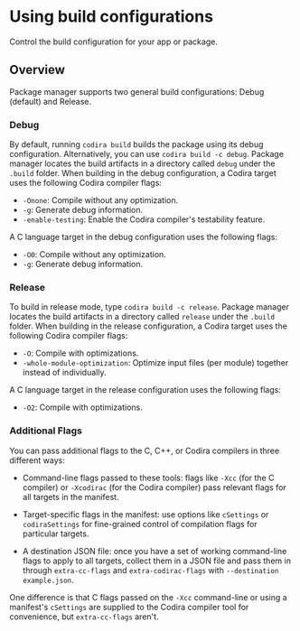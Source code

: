 # Using build configurations

Control the build configuration for your app or package.

## Overview

Package manager supports two general build configurations: Debug (default) and Release.

### Debug

By default, running `codira build` builds the package using its debug configuration.
Alternatively, you can use `codira build -c debug`.
Package manager locates the build artifacts in a directory called `debug` under the `.build` folder.
When building in the debug configuration, a Codira target uses the following Codira compiler flags:

* `-Onone`: Compile without any optimization.
* `-g`: Generate debug information.
* `-enable-testing`: Enable the Codira compiler's testability feature.

A C language target in the debug configuration uses the following flags:

* `-O0`: Compile without any optimization.
* `-g`: Generate debug information.

### Release

To build in release mode, type `codira build -c release`. 
Package manager locates the build artifacts in a directory called `release` under the `.build` folder. 
When building in the release configuration, a Codira target uses the following Codira compiler flags:

* `-O`: Compile with optimizations.
* `-whole-module-optimization`: Optimize input files (per module) together
  instead of individually.

A C language target in the release configuration uses the following flags:

* `-O2`: Compile with optimizations.

### Additional Flags

You can pass additional flags to the C, C++, or Codira compilers in three different ways:

* Command-line flags passed to these tools: flags like `-Xcc` (for the C compiler) or `-Xcodirac` (for the Codira compiler) pass relevant flags for all targets in the manifest.

* Target-specific flags in the manifest: use options like `cSettings` or `codiraSettings` for fine-grained control of compilation flags for particular targets.

* A destination JSON file: once you have a set of working command-line flags to apply to all targets, collect them in a JSON file and pass them in through `extra-cc-flags` and `extra-codirac-flags` with `--destination example.json`. 

One difference is that C flags passed on the `-Xcc` command-line or using a manifest's `cSettings`
are supplied to the Codira compiler tool for convenience, but `extra-cc-flags` aren't.
